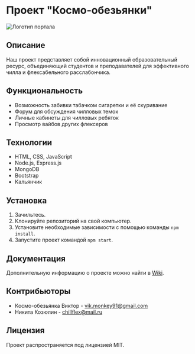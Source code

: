 # Проект "Космо-обезьянки"

![Логотип портала](https://cdna.artstation.com/p/assets/images/images/003/832/048/large/romain-thirion-space-monkey-final-nosharp.jpg?1477762538)

## Описание

Наш проект представляет собой инновационный образовательный ресурс, объединяющий студентов и преподавателей для эффективного чилла и флексабельного расслабончика.

## Функциональность

- Возможность забивки табачком сигаретки и её скуривание
- Форум для обсуждения чилловых темок
- Личные кабинеты для чилловых ребяток
- Просмотр вайбов других флексеров

## Технологии

- HTML, CSS, JavaScript
- Node.js, Express.js
- MongoDB
- Bootstrap
- Кальянчик

## Установка

1. Зачильтесь.
2. Клонируйте репозиторий на свой компьютер.
3. Установите необходимые зависимости с помощью команды `npm install`.
4. Запустите проект командой `npm start`.

## Документация

Дополнительную информацию о проекте можно найти в [Wiki](https://github.com/).

## Контрибьюторы

- Космо-обезьянка Виктор - vik.monkey91@gmail.com
- Никита Козюлин - chillflex@mail.ru

## Лицензия

Проект распространяется под лицензией MIT.
